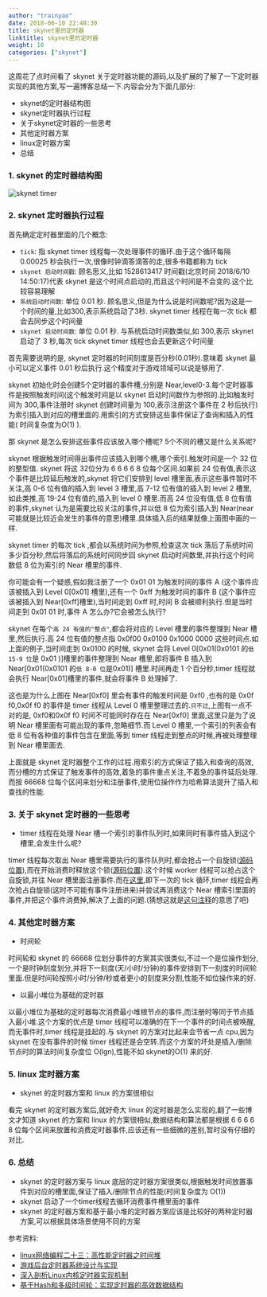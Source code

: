 ```yaml
---
author: "trainyao"
date: 2018-06-10 22:48:30
title: skynet里的定时器
linktitle: skynet里的定时器
weight: 10
categories: ["skynet"]
---
```


这周花了点时间看了 skynet 关于定时器功能的源码,以及扩展的了解了一下定时器实现的其他方案,写一遍博客总结一下.内容会分为下面几部分:

- skynet的定时器结构图
- skynet定时器执行过程
- 关于skynet定时器的一些思考
- 其他定时器方案
- linux定时器方案
- 总结


### 1. skynet 的定时器结构图

![skynet timer](../img/skynet/timer/skynettimer.png)

### 2. skynet 定时器执行过程

首先确定定时器里面的几个概念:

- `tick`: 指 skynet timer 线程每一次处理事件的循环.由于这个循环每隔 0.00025 秒会执行一次,很像时钟滴答滴答的走,很多书籍都称为 tick
- `skynet 启动时间戳`: 顾名思义,比如 1528613417 时间戳(北京时间 2018/6/10 14:50:17)代表 skynet 是这个时间点启动的,而且这个时间是不会变的.这个比较容易理解
- `系统启动时间数`: 单位 0.01 秒. 顾名思义,但是为什么说是时间数呢?因为这是一个时间的量,比如300,表示系统启动了3秒. skynet timer 线程在每一次 tick 都会去同步这个时间量
- `skynet 启动时间数`: 单位 0.01 秒. 与系统启动时间数类似,如 300,表示 skynet 启动了 3 秒,每次 tick skynet timer 线程也会去更新这个时间量

首先需要说明的是, skynet 定时器的时间刻度是百分秒(0.01秒).意味着 skynet 最小可以定义事件 0.01 秒后执行.这个精度对于游戏领域可以说是够用了.

skynet 初始化时会创建5个定时器的事件槽,分别是 Near,level0-3.每个定时器事件是按照触发时间(这个触发时间是以 skynet 启动时间数作为参照的.比如触发时间为 300,事件注册时 skynet 创建时间量为 100,表示注册这个事件在 2 秒后执行)为索引插入到对应的槽里面的.用索引的方式安排这些事件保证了查询和插入的性能( 时间复杂度为O(1) ).

那 skynet 是怎么安排这些事件应该放入哪个槽呢? 5个不同的槽又是什么关系呢?

skynet 根据触发时间得出事件应该插入到哪个槽,哪个索引.触发时间是一个 32 位的整型值. skynet 将这 32位分为 6 6 6 6 8 位每个区间.如果前 24 位有值,表示这个事件是比较延后触发的,skynet 将它们安排到 level 槽里面,表示这些事件暂时不关注,高 0-6 位有值的插入到 level 3 槽里,高 7-12 位有值的插入到 level 2 槽里,如此类推,高 19-24 位有值的,插入到 level 0 槽里.而高 24 位没有值,低 8 位有值的事件,skynet 认为是需要比较关注的事件,并以低 8 位为索引插入到 Near(near 可能就是比较近会发生的事件的意思)槽里.具体插入后的结果就像上面图中画的一样.

skynet timer 的每次 tick ,都会以系统时间为参照,检查这次 tick 落后了系统时间多少百分秒,然后将落后的系统时间同步回 skynet 启动时间数里,并执行这个时间数低 8 位为索引的 Near 槽里的事件.

你可能会有一个疑惑,假如我注册了一个 0x01 01 为触发时间的事件 A (这个事件应该被插入到 Level 0[0x01] 槽里),还有一个 0xff 为触发时间的事件 B (这个事件应该被插入到 Near[0xff]槽里),当时间走到 0xff 时,时间 B 会被顺利执行.但是当时间走到 0x01 01 时,事件 A 怎么办?它会被怎么执行?

skynet 在每个`高 24 有值的"整点"`,都会将对应的 Level 槽里的事件整理到 Near 槽里,然后执行.高 24 位有值的整点指 0x0f00 0x0100 0x1000 0000 这些时间点.如上面的例子,当时间走到 0x0100 的时候, skynet 会将 Level 0[0x01(0x0101 的`低 15-9 位`是 0x01 )]槽里的事件整理到 Near 槽里,即将事件 B 插入到 Near[0x01(0x0101 的`低 8-0 位`是0x01)] 槽里.时间再走 1 个百分秒,timer 线程就会执行 Near[0x01]槽里的事件,就会将事件 B 处理掉了.

这也是为什么上图在 Near[0xf0] 里会有事件的触发时间是 0xf0 ,也有的是 0x0f f0,0x0f f0 的事件是 timer 线程从 Level 0 槽里整理过去的.`只不过`,上图有一点不对的是, 0xf0和0x0f f0 时间不可能同时存在在 Near[0xf0] 里面,这里只是为了说明 Near 槽里面有可能出现的事件,忽略细节.而 Level 0 槽里,一个索引的列表会有低 8 位有各种值的事件包含在里面,等到 timer 线程走到整点的时候,再被处理整理到 Near 槽里面去.

上面就是 skynet 定时器整个工作的过程.用索引的方式保证了插入和查询的高效,而分槽的方式保证了触发事件的高效,着急的事件重点关注,不着急的事件延后处理.而按 66668 位每个区间来划分和注册事件,使用位操作作为哈希算法提升了插入和查找的性能.

### 3. 关于 skynet 定时器的一些思考

- timer 线程在处理 Near 槽一个索引的事件队列时,如果同时有事件插入到这个槽里,会发生什么呢?

timer 线程每次取出 Near 槽里需要执行的事件队列时,都会抢占一个自旋锁([源码位置](https://github.com/cloudwu/skynet/blob/master/skynet-src/skynet_timer.c#L174)),而在开始消费时释放这个锁([源码位置](https://github.com/cloudwu/skynet/blob/master/skynet-src/skynet_timer.c#L165)).这个时候 worker 线程可以抢占这个自旋锁,并往 Near 槽里面注册事件.而在[这里](https://github.com/cloudwu/skynet/blob/master/skynet-src/skynet_timer.c#L177),即下一次的 tick 循环,timer 线程会再次抢占自旋锁(这时不可能有事件注册进来)并尝试再消费这个 Near 槽索引里面的事件,并把这个事件消费掉,解决了上面的问题.(猜想这就是[这句注释](https://github.com/cloudwu/skynet/blob/master/skynet-src/skynet_timer.c#L176)的意思了吧)

### 4. 其他定时器方案

- 时间轮

时间轮和 skynet 的 66668 位划分事件的方案其实很类似,不过一个是位操作划分,一个是时钟刻度划分,并将下一刻度(天/小时/分钟)的事件安排到下一刻度的时间轮里面.但是时间轮按照小时/分钟/秒或者更小的刻度来分割,性能不如位操作来的好.

- 以最小堆位为基础的定时器

以最小堆位为基础的定时器每次消费最小堆根节点的事件,而注册时等同于节点插入最小堆.这个方案的优点是 timer 线程可以准确的在下一个事件的时间点被唤醒,而无事件时,timer 线程是挂起的.与 skynet 的方案对比起来会节省一点 cpu,因为 skynet 在没有事件的时候 timer 线程还是会空转.而这个方案的坏处是插入/删除节点时的算法时间复杂度位 O(lgn),性能不如 skynet的O(1) 来的好.

### 5. linux 定时器方案

- skynet 的定时器方案和 linux 的方案很相似

看完 skynet 的定时器方案后,就好奇大 linux 的定时器是怎么实现的,翻了一些博文才知道 skynet 的方案和 linux 的方案很相似,数据结构和算法都是根据 6 6 6 6 8 位每个区间来放置和消费定时器事件,应该还有一些细微的差别,暂时没有仔细的对比.

### 6. 总结

- skynet 的定时器方案与 linux 底层的定时器方案很类似,根据触发时间放置事件到对应的槽里面,保证了插入/删除节点的性能(时间复杂度为 O(1))
- skynet 启动了一个timer线程去循环消费事件槽里面的事件
- skynet 的定时器方案和基于最小堆的定时器方案应该是比较好的两种定时器方案,可以根据具体场景使用不同的方案

参考资料:

- [linux网络编程二十三：高性能定时器之时间堆](https://blog.csdn.net/jasonliuvip/article/details/24738605)
- [游戏后台定时器系统设计与实现](https://www.jianshu.com/p/5a973f3ac409)
- [深入剖析Linux内核定时器实现机制](https://blog.csdn.net/tianmohust/article/details/8707162)
- [基于Hash和多级时间轮：实现定时器的高效数据结构](http://www.lpnote.com/2017/11/16/hashed-and-hierarchical-timing-wheels/)
